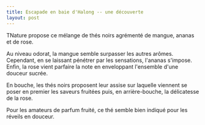 ```yaml
---
title: Escapade en baie d'Halong -- une découverte
layout: post
---
```


TNature propose ce mélange de thés noirs agrémenté de mangue, ananas et
de rose.

Au niveau odorat, la mangue semble surpasser les autres arômes. Cependant,
en se laissant pénétrer par les sensations, l'ananas s'impose. Enfin, la
rose vient parfaire la note en enveloppant l'ensemble d'une douceur sucrée.

En bouche, les thés noirs proposent leur assise sur laquelle viennent se
poser en premier les saveurs fruitées puis, en arrière-bouche, la
délicatesse de la rose.

Pour les amateurs de parfum fruité, ce thé semble bien indiqué pour les
réveils en douceur.
